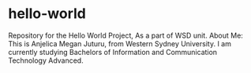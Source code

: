 # hello-world
Repository for the Hello World Project, As a part of WSD unit.
About Me:
This is Anjelica Megan Juturu, from Western Sydney University. I am currently studying Bachelors of Information and Communication Technology Advanced. 
